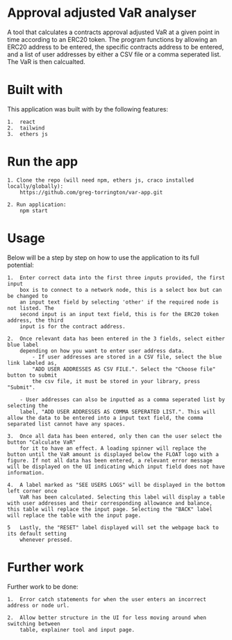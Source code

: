 # Approval adjusted VaR analyser
A tool that calculates a contracts approval adjusted VaR at a given point
in time according to an ERC20 token. The program functions by allowing
an ERC20 address to be entered, the specific contracts address to be
entered, and a list of user addresses by either a CSV file or a comma seperated
list. The VaR is then calcualted.

# Built with
This application was built with by the following features:

    1.  react
    2.  tailwind
    3.  ethers js

# Run the app
    1. Clone the repo (will need npm, ethers js, craco installed locally/globally):
        https://github.com/greg-torrington/var-app.git
    
    2. Run application: 
        npm start

# Usage
Below will be a step by step on how to use the application to its full potential:
    
    1.  Enter correct data into the first three inputs provided, the first input 
        box is to connect to a network node, this is a select box but can be changed to 
        an input text field by selecting 'other' if the required node is not listed. The 
        second input is an input text field, this is for the ERC20 token address, the third
        input is for the contract address. 

    2.  Once relevant data has been entered in the 3 fields, select either blue label 
        depending on how you want to enter user address data. 
            - If user addresses are stored in a CSV file, select the blue link labeled as,
            "ADD USER ADDRESSES AS CSV FILE.". Select the "Choose file" button to submit 
            the csv file, it must be stored in your library, press "Submit".

        - User addresses can also be inputted as a comma seperated list by selecting the
        label, "ADD USER ADDRESSES AS COMMA SEPERATED LIST.". This will allow the data to be entered into a input text field, the comma separated list cannot have any spaces.

    3.  Once all data has been entered, only then can the user select the button "Calculate VaR"
        for it to have an effect. A loading spinner will replace the button until the VaR amount is displayed below the FLOAT logo with a figure. If not all data has been entered, a relevant error message will be displayed on the UI indicating which input field does not have information.

    4.  A label marked as "SEE USERS LOGS" will be displayed in the bottom left corner once 
        VaR has been calculated. Selecting this label will display a table with user addresses and their corresponding allowance and balance, this table will replace the input page. Selecting the "BACK" label will replace the table with the input page.

    5   Lastly, the "RESET" label displayed will set the webpage back to its default setting 
        whenever pressed.

# Further work
Further work to be done:

    1.  Error catch statements for when the user enters an incorrect address or node url.
    
    2.  Allow better structure in the UI for less moving around when switching between
        table, explainer tool and input page.